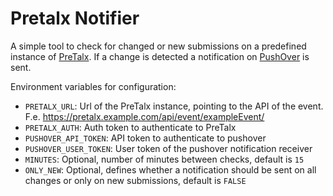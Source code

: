 # Pretalx Notifier
A simple tool to check for changed or new submissions on a predefined instance of [PreTalx](https://pretalx.com/).
If a change is detected a notification on [PushOver](https://pushover.net/) is sent.

Environment variables for configuration:
- `PRETALX_URL`: Url of the PreTalx instance, pointing to the API of the event. F.e. https://pretalx.example.com/api/event/exampleEvent/
- `PRETALX_AUTH`: Auth token to authenticate to PreTalx
- `PUSHOVER_API_TOKEN`: API token to authenticate to pushover
- `PUSHOVER_USER_TOKEN`: User token of the pushover notification receiver
- `MINUTES`: Optional, number of minutes between checks, default is `15`
- `ONLY_NEW`: Optional, defines whether a notification should be sent on all changes or only on new submissions, default is `FALSE`